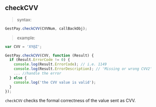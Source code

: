 ## checkCVV

> syntax: 

```javascript
GestPay.checkCVV(CVVNum, callBackObj);
```

> example:

```javascript
var CVV = 'XY@Z';

GestPay.checkCVV(CVV, function (Result) {
  if (Result.ErrorCode != 0) {
    console.log(Result.ErrorCode); // i.e. 1149
    console.log(Result.ErrorDescription); // 'Missing or wrong CVV2'
    ... //handle the error
  } else {
    console.log('the CVV value is valid'); 
  }
});
```

`checkCVV` checks the formal correctness of the value sent as CVV. 